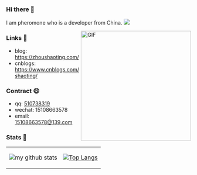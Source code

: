 ### Hi there 👋
I am pheromone who is a developer from China. ![](https://visitor-badge.glitch.me/badge?page_id=pheromone)

<img align="right" alt="GIF" src="https://media.giphy.com/media/SWoSkN6DxTszqIKEqv/giphy.gif" height="300" />

### Links 📌

- blog: [https://zhoushaoting.com/ ](https://zhoushaoting.com/ )
- cnblogs: [https://www.cnblogs.com/shaoting/  ](https://www.cnblogs.com/shaoting/  )

### Contract 😄

- qq: <a href="tencent://message/?uin=510738319&Site=-&Menu=yes" target="_blank">510738319</a>
- wechat: 15108663578
- email: 15108663578@139.com

### Stats 🌱

<table cellspacing="0" cellpadding="0" style="border: none">
  <tr>
    <td>
      
![my github stats](https://github-readme-stats.vercel.app/api?username=pheromone&show_icons=true&hide_border=true&hide=contribs,prs)
    </td>
    <td>
      
[![Top Langs](https://github-readme-stats.vercel.app/api/top-langs/?username=pheromone&layout=compact)](https://github.com/anuraghazra/github-readme-stats)  
    </td>
    </tr> 
